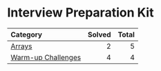 # Interview Preparation Kit

| Category                                    | Solved | Total |
| :------------------------------------------ | -----: | ----: |
| [Arrays](./arrays/)                         |      2 |     5 |
| [Warm-up Challenges](./warm-up-challenges/) |      4 |     4 |

